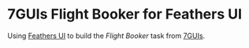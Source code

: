 # 7GUIs Flight Booker for Feathers UI

Using [Feathers UI](https://feathersui.com/) to build the _Flight Booker_ task from [7GUIs](https://eugenkiss.github.io/7guis).
